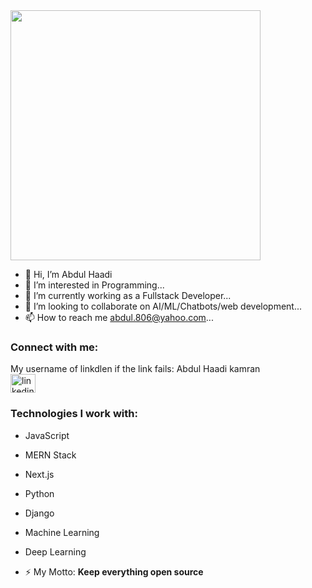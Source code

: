 <img width=400 src="https://cdn.dribbble.com/users/1162077/screenshots/3848914/programmer.gif" />

- 👋 Hi, I’m Abdul Haadi
- 👀 I’m interested in Programming...
- 🌱 I’m currently working as a Fullstack Developer...
- 💞️ I’m looking to collaborate on AI/ML/Chatbots/web development...
- 📫 How to reach me abdul.806@yahoo.com...

<!---
AbdulHadi806/AbdulHadi806 is a full-stack developer with a deep interest in Machine Learning. He is currently working at IPLEX as a full-stack developer and he loves creating open-source machine learning and deep learning models. He is fast and passionate and he loves to learn. 
--->

<h3 align="left">Connect with me:</h3>
<p style="display:block" align="left"> My username of linkdlen if the link fails: Abdul Haadi kamran
<a style="display:block" href="https://www.linkedin.com/in/abdul-haadi-kamran-a03a5124b/" target="blank"><img align="center" src="https://raw.githubusercontent.com/rahuldkjain/github-profile-readme-generator/master/src/images/icons/Social/linked-in-alt.svg" alt="linkedin.com/in/abdul-hadi-kamran-a03a5124b" height="30" width="40" /></a>
</p>

<h3 align="left">Technologies I work with:</h3>

- JavaScript
- MERN Stack
- Next.js
- Python
- Django
- Machine Learning
- Deep Learning

- ⚡ My Motto: **Keep everything open source**
